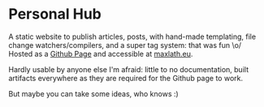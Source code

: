 # Personal Hub

A static website to publish articles, posts, with hand-made templating, file change watchers/compilers, and a super tag system: that was fun \o/ Hosted as a [Github Page](https://pages.github.com/) and accessible at [maxlath.eu](http://maxlath.eu).

Hardly usable by anyone else I'm afraid: little to no documentation, built artifacts everywhere as they are required for the Github page to work.

But maybe you can take some ideas, who knows :)
